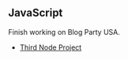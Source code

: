 ## JavaScript

Finish working on Blog Party USA. 

* [Third Node Project](https://github.com/Pklong/blog-party-usa)